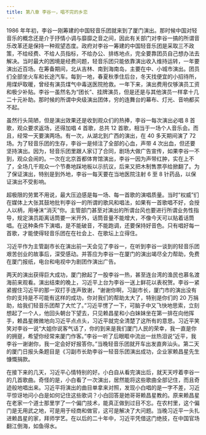 ```yaml
---
title: 第八章 李谷一，唱不完的乡恋
---
```


1986 年年初，李谷一刚筹建的中国轻音乐团就来到了厦门演出。那时候中国对轻音乐的概念还是介于抒情小调与靡靡之音之间，因此有关部门对李谷一搞的所谓音乐改革还是保持一种观望态度。政府对李谷一筹建的中国轻音乐团是采取三不政策，不给经费、不给人员指标，不给办公、排练地点，完全要靠团员自己想办法去解决。当时最大的困境是经费问题，轻音乐团只能依靠演出收入维持运转，一年要演出近百场。在筹备期间，北从吉林、南到海南岛，主要在中、小城市演出。团员们全部坐火车和长途汽车。每到一地，春夏秋季住后台，冬天找便宜的小招待所，用煤炉取暖，曾经有演员煤气中毒送医院抢救。一年下来，演出费用仅够演员工资和极少补贴。李谷一虽然名为“团长”、挂牌演员，但是还是与其他演员一样拿十几二十元补助。那时候的所谓中央级演出团体，穷的连舞台的幕布、灯光、音响都买不起。

虽然行头简陋，但是演出效果还是收到观众们的热捧，李谷一每次演出必唱 8 首歌，观众要求返场，还得加唱 4 首歌，总共 12 首歌，相当于一场个人音乐会。而且，经常一天要演两场。有一次，从湖北到广西的演出，在 40 多天期间演了 72 场。为了轻音乐团的生存，李谷一是倾注了全部的心血，声带 4 次出血，但还要坚持演出。因为，轻音乐团里跟人家订了合同，剧场大做广告宣传，如果李谷一不到，观众会闹的。一次在北京首都体育馆演出，李谷一因为声带红肿，实在上不了，全场几千观众一个节奏地踩地板以示抗议，后来又把木制售票亭给掀翻了。为了保证演出，特别是到外地，李谷一每天要在当地医院注射 6 至 8 针药品，以保证演出不受影响。

超极限的劳累不用说，最大压迫感是每一场、每一首歌的演唱质量。当时“权威”们在媒体上大张其鼓地批判李谷一的所谓的歌风和唱法，如果有一首歌唱不好，会授人以柄，用唾沫“消灭”你。主管部门甚至对演出的所谓台风也要进行所谓业务性指导，规定演员距离话筒要一米开外，话筒音量不能增大，不像今天可以贴着话筒唱。在这种条件下演唱，是不能破音，不能跑调，还要保持好音色。只有唱好每一首歌，才能使得轻音乐团在在社会上、在歌坛上立得住。

习近平作为主管副市长在演出前一天会见了李谷一，在听到李谷一谈到的轻音乐团艰苦创业的故事后，深受感动。并答应为李谷一在厦门的演出竭尽全力帮助，免费在厦门报纸，电台和电视中为剧团作演出广告。

两天的演出获得巨大成功，厦门掀起了一股李谷一热，甚至连台湾的渔民也慕名渡海前来观看。演出结束的晚上，习近平上台为李谷一送上鲜花以表祝贺。李谷一紧紧握住习近平的那一双打手连声致谢，“谢谢你啊，习副市长，厦门市的演出没有你的支持是不可能有这样的成功，你对我们的帮助太大了，特别是你们的 20 万捐助，给我们轻音乐团帮了大忙了。”习近平愣了一下，可脑子中又飞快地思索，立刻想起了一个人，他回头朝台下望去，只见赖昌星和小白妹妹坐在第一排在向他挥手，赖昌星微微地向习近平点点头，习近平就完全清楚了这所有的意思。习近平笑笑对李谷一说“大姐你说客气话了，你的到来是我们厦门人民的荣幸，我一直是你的拥趸，希望你经常来厦门作客。”李谷一听了后眼眶中流出一丝热泪说“近平，我李谷一谢谢你，我一定会好好报答你。”当晚轻音乐团就开车出发直奔汕头。第二天的厦门日报头条题目是《习副市长助李谷一轻音乐团演出成功，企业家赖昌星先生慷慨捐款。

在接下来的几天，习近平心情特别的好。小白自从看完演出后，就天天哼着李谷一的几首歌曲。奇怪的是，小白看了一次演出，居然能将这些歌曲全部记住，而且奇迹般地唱出来。习近平将演出的曲目单拿来对照，发现小白唱的是一字不差，习近平惊讶地问小白是如何记住这些歌词？小白回答是她哥哥赖昌星教的。原来赖昌星在老家一个道士那里学了一个偏门技术，能真正做到过目不忘。在农村里，这个偏门是无用武之地，可是用于经商和做官，这可是解决了大问题。当晚习近平一头扎进赖昌星的家，拜师学艺。在以后的二十年中，习近平凭借这门绝技，在中国官场翻江倒海，如鱼得水。
